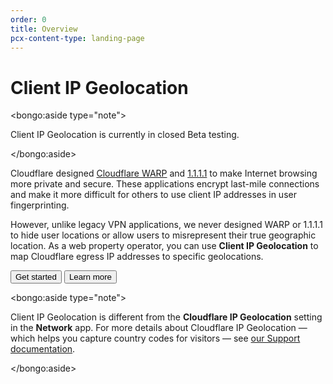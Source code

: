 ```yaml
---
order: 0
title: Overview
pcx-content-type: landing-page
---
```


# Client IP Geolocation

<bongo:aside type="note">

Client IP Geolocation is currently in closed Beta testing.

</bongo:aside>

Cloudflare designed [Cloudflare WARP](https://developers.cloudflare.com/warp-client/) and [1.1.1.1](https://developers.cloudflare.com/1.1.1.1/) to make Internet browsing more private and secure. These applications encrypt last-mile connections and make it more difficult for others to use client IP addresses in user fingerprinting.

However, unlike legacy VPN applications, we never designed WARP or 1.1.1.1 to hide user locations or allow users to misrepresent their true geographic location. As a web property operator, you can use **Client IP Geolocation** to map Cloudflare egress IP addresses to specific geolocations.

<ButtonGroup>
  <Button type="primary" href="/get-started">
    Get started
  </Button>
  <Button type="secondary" href="/about">
    Learn more
  </Button>
</ButtonGroup>

<bongo:aside type="note">

Client IP Geolocation is different from the <strong>Cloudflare IP Geolocation</strong> setting in the <strong>Network</strong> app. For more details about Cloudflare IP Geolocation — which helps you capture country codes for visitors — see <a href="https://support.cloudflare.com/hc/articles/200168236">our Support documentation</a>.

</bongo:aside>
